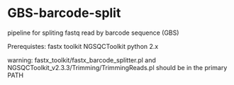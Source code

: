 # GBS-barcode-split
pipeline for spliting fastq read by barcode sequence (GBS)

Prerequistes:
fastx toolkit
NGSQCToolkit
python 2.x

warning:
fastx_toolkit/fastx_barcode_splitter.pl and NGSQCToolkit_v2.3.3/Trimming/TrimmingReads.pl should be in the primary PATH
